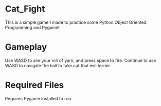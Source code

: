 # Cat_Fight
This is a simple game I made to practice some Python Object Oriented Programming and Pygame! 

# Gameplay
Use WASD to aim your roll of yarn, and press space to fire. Continue to use WASD to navigate the ball to take out that evil terrier.

# Required Files
Requires Pygame installed to run.
